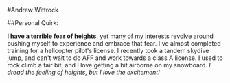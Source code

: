 #Andrew Wittrock

##Personal Quirk:

**I have a terrible fear of heights**, yet many of my interests revolve around pushing myself to experience and embrace that fear. I've almost completed training for a helicopter pilot's license. I recently took a tandem skydive jump, and can't wait to do AFF and work towards a class A license. I used to rock climb a fair bit, and I love getting a bit airborne on my snowboard. *I dread the feeling of heights, but I love the excitement!*